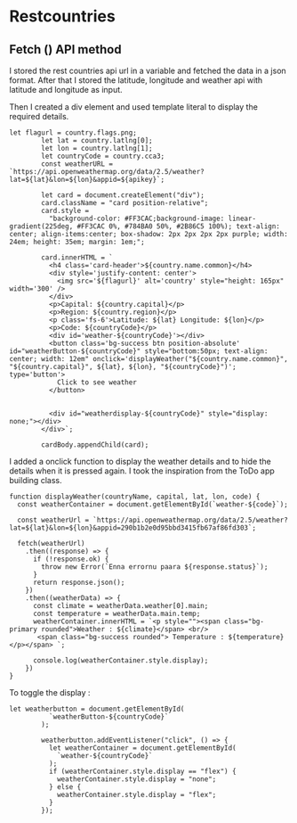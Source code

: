 # Restcountries

## Fetch () API method

I stored the rest countries api url in a variable and fetched the data in a json format. 
After that I stored the latitude, longitude and weather api with latitude and longitude as input.

Then I created a div element and used template literal to display the required details.

```
let flagurl = country.flags.png;
        let lat = country.latlng[0];
        let lon = country.latlng[1];
        let countryCode = country.cca3;
        const weatherURL = `https://api.openweathermap.org/data/2.5/weather?lat=${lat}&lon=${lon}&appid=${apikey}`;

        let card = document.createElement("div");
        card.className = "card position-relative";
        card.style =
          "background-color: #FF3CAC;background-image: linear-gradient(225deg, #FF3CAC 0%, #784BA0 50%, #2B86C5 100%); text-align: center; align-items:center; box-shadow: 2px 2px 2px 2px purple; width: 24em; height: 35em; margin: 1em;";

        card.innerHTML = `
          <h4 class='card-header'>${country.name.common}</h4>
          <div style='justify-content: center'>
            <img src='${flagurl}' alt='country' style="height: 165px" width='300' />
          </div>
          <p>Capital: ${country.capital}</p>
          <p>Region: ${country.region}</p>
          <p class='fs-6'>Latitude: ${lat} Longitude: ${lon}</p>
          <p>Code: ${countryCode}</p>
          <div id='weather-${countryCode}'></div>
          <button class='bg-success btn position-absolute' id="weatherButton-${countryCode}" style="bottom:50px; text-align: center; width: 12em" onclick='displayWeather("${country.name.common}", "${country.capital}", ${lat}, ${lon}, "${countryCode}")'; type='button'>
            Click to see weather
          </button>
      
          
          <div id="weatherdisplay-${countryCode}" style="display: none;"></div>
        </div>`;

        cardBody.appendChild(card);
```

I added a onclick function to display the weather details and to hide the details when it is pressed again. I took the inspiration from the ToDo app building class.

```
function displayWeather(countryName, capital, lat, lon, code) {
  const weatherContainer = document.getElementById(`weather-${code}`);

  const weatherUrl = `https://api.openweathermap.org/data/2.5/weather?lat=${lat}&lon=${lon}&appid=290b1b2e0d95bbd3415fb67af86fd303`;

  fetch(weatherUrl)
    .then((response) => {
      if (!response.ok) {
        throw new Error(`Enna errornu paara ${response.status}`);
      }
      return response.json();
    })
    .then((weatherData) => {
      const climate = weatherData.weather[0].main;
      const temperature = weatherData.main.temp;
      weatherContainer.innerHTML = `<p style=""><span class="bg-primary rounded">Weather : ${climate}</span> <br/>
       <span class="bg-success rounded"> Temperature : ${temperature}</p></span> `;

      console.log(weatherContainer.style.display);
    })
}
```

To toggle the display : 

```
let weatherbutton = document.getElementById(
          `weatherButton-${countryCode}`
        );

        weatherbutton.addEventListener("click", () => {
          let weatherContainer = document.getElementById(
            `weather-${countryCode}`
          );
          if (weatherContainer.style.display == "flex") {
            weatherContainer.style.display = "none";
          } else {
            weatherContainer.style.display = "flex";
          }
        });
      
```